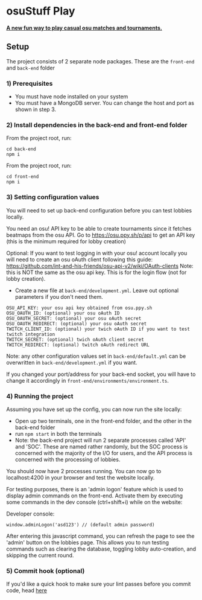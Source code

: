 # osuStuff Play
**[A new fun way to play casual osu matches and tournaments.](https://play.osustuff.org)**
## Setup

The project consists of 2 separate node packages. These are the `front-end` and `back-end` folder

### 1) Prerequisites
- You must have node installed on your system
- You must have a MongoDB server. You can change the host and port as shown in step 3.

### 2) Install dependencies in the back-end and front-end folder

From the project root, run:
```
cd back-end
npm i
```

From the project root, run:
```
cd front-end
npm i
```

### 3) Setting configuration values

You will need to set up back-end configuration before you can test lobbies locally.

You need an osu! API key to be able to create tournaments since it fetches beatmaps from the osu API. Go to https://osu.ppy.sh/p/api to get an API key (this is the minimum required for lobby creation)

Optional: If you want to test logging in with your osu! account locally you will need to create an osu oAuth client following this guide: https://github.com/int-and-his-friends/osu-api-v2/wiki/OAuth-clients Note: this is NOT the same as the osu api key. This is for the login flow (not for lobby creation).

- Create a new file at `back-end/development.yml`. Leave out optional parameters if you don't need them.
```
OSU_API_KEY: your osu api key obtained from osu.ppy.sh
OSU_OAUTH_ID: (optional) your osu oAuth ID
OSU_OAUTH_SECRET: (optional) your osu oAuth secret
OSU_OAUTH_REDIRECT: (optional) your osu oAuth secret
TWITCH_CLIENT_ID: (optional) your twich oAuth ID if you want to test twitch integration
TWITCH_SECRET: (optional) twich oAuth client secret
TWITCH_REDIRECT: (optional) twitch oAuth redirect URL
```

Note: any other configuration values set in `back-end/default.yml` can be overwritten in `back-end/development.yml` if you want.

If you changed your port/address for your back-end socket, you will have to change it accordingly in `front-end/environments/environment.ts`.



### 4) Running the project
Assuming you have set up the config, you can now run the site locally:

- Open up two terminals, one in the front-end folder, and the other in the back-end folder
- run `npm start` in both the terminals
- Note: the back-end project will run 2 separate processes called 'API' and 'SOC'. These are named rather randomly, but the SOC process is concerned with the majority of the I/O for users, and the API process is concerned with the processing of lobbies.

You should now have 2 processes running. You can now go to localhost:4200 in your browser and test the website locally.

For testing purposes, there is an 'admin logon' feature which is used to display admin commands on the front-end. Activate them by executing some commands in the dev console (ctrl+shift+i) while on the website:

Developer console:
```
window.adminLogon('asd123') // (default admin password)
```


After entering this javascript command, you can refresh the page to see the 'admin' button on the lobbies page. This allows you to run testing commands such as clearing the database, toggling lobby auto-creation, and skipping the current round.

### 5) Commit hook (optional)

If you'd like a quick hook to make sure your lint passes before you commit code, head [here](https://gist.github.com/jvyden420/ef5962caa87fbe36c597ddd0018be501)
